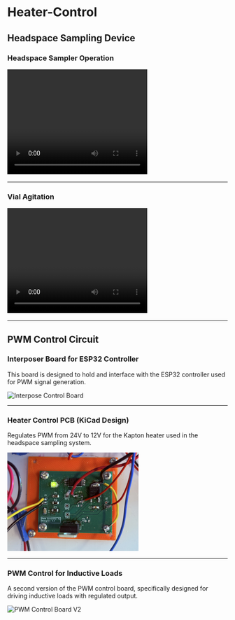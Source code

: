 # Heater-Control

## Headspace Sampling Device

### Headspace Sampler Operation

<video width="320" height="240" controls>
  <source src="Documents/Videos/Headspace%20Sampling%20Device%20Operation.MP4" type="video/mp4">
  Your browser does not support the video tag.
</video>

---

### Vial Agitation

<video width="320" height="240" controls>
  <source src="Documents/Videos/Vial%20Agitation.mp4" type="video/mp4">
  Your browser does not support the video tag.
</video>

---

## PWM Control Circuit

### Interposer Board for ESP32 Controller

This board is designed to hold and interface with the ESP32 controller used for PWM signal generation.

<img src="ESP32%25Interpose/Images/Interpose.JPEG" width="300" alt="Interpose Control Board">

---

### Heater Control PCB (KiCad Design)

Regulates PWM from 24V to 12V for the Kapton heater used in the headspace sampling system.

<img src="Heater-Control-PCB/Images/PWM%20controller%20V1.JPEG" width="300" alt="PWM Control Board V1">

---

### PWM Control for Inductive Loads

A second version of the PWM control board, specifically designed for driving inductive loads with regulated output.

<img src="PWM%25Control%25Circuit/Images/PWM%20controller%20V2.JPEG" width="300" alt="PWM Control Board V2">
